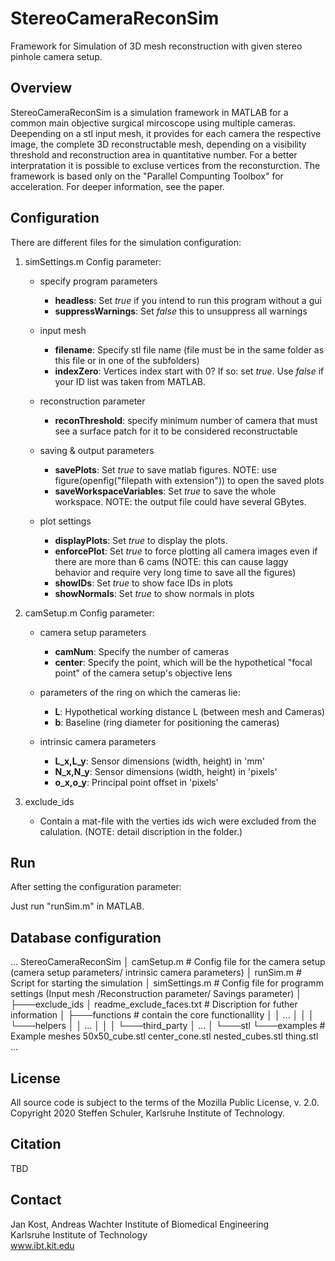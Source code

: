# StereoCameraReconSim
Framework for Simulation of 3D mesh reconstruction with given stereo pinhole camera setup.

## Overview

StereoCameraReconSim is a simulation framework in MATLAB for a common main objective surgical mircoscope using multiple cameras. Deepending on a stl input mesh, it provides for each camera the respective image, the complete 3D reconstructable mesh, depending on a visibility threshold and reconstruction area in quantitative number.  For a better interpratation it is possible to excluse vertices from the reconsturction. The framework is based only on the "Parallel Compunting Toolbox" for acceleration. For deeper information, see the paper.

## Configuration 

There are different files for the simulation configuration:

1. simSettings.m
   Config parameter:
   - specify program parameters
     - **headless**: Set *true* if you intend to run this program without a gui
     - **suppressWarnings**: Set *false* this to unsuppress all warnings

   - input mesh
     - **filename**: Specify stl file name (file must be in the same folder as this file or in one of the subfolders)
	 - **indexZero**: Vertices index start with 0? If so: set *true*. Use *false* if your ID list was taken from MATLAB.
   
   - reconstruction parameter
     - **reconThreshold**: specify minimum number of camera that must see a surface patch for it to be considered reconstructable
    
   - saving & output parameters
	 - **savePlots**: Set *true* to save matlab figures. NOTE: use figure(openfig("filepath with extension")) to open the saved plots
	 - **saveWorkspaceVariables**: Set *true* to save the whole workspace. NOTE: the output file could have several GBytes.
   
   - plot settings
     - **displayPlots**: Set *true* to display the plots.
     - **enforcePlot**:  Set *true* to force plotting all camera images even if there are more than
    6 cams (NOTE: this can cause laggy behavior and require very long time to save all the figures)
     - **showIDs**: Set *true* to show face IDs in plots
     - **showNormals**: Set *true* to show normals in plots
   
2. camSetup.m
   Config parameter:
   -  camera setup parameters
      - **camNum**: Specify the number of cameras
      - **center**: Specify the point, which will be the hypothetical "focal point" of the camera setup's objective lens

   -  parameters of the ring on which the cameras lie:
   	  - **L**: Hypothetical working distance L (between mesh and Cameras)
   	  - **b**: Baseline (ring diameter for positioning the cameras)
   
   -  intrinsic camera parameters
      - **L_x,L_y**: Sensor dimensions (width, height) in 'mm'
      - **N_x,N_y**: Sensor dimensions (width, height) in 'pixels' 
      - **o_x,o_y**: Principal point offset in 'pixels'

3. exclude_ids
	- Contain a mat-file with the verties ids wich were excluded from the calulation. (NOTE: detail discription in the folder.)

## Run
After setting the configuration parameter:

Just run "runSim.m" in MATLAB.

## Database configuration
...
StereoCameraReconSim
│   camSetup.m 			  # Config file for the camera setup (camera setup parameters/ intrinsic camera parameters)
│   runSim.m 			  # Script for starting the simulation
│   simSettings.m 		  # Config file for programm settings (Input mesh /Reconstruction parameter/ Savings parameter)
│
├───exclude_ids
│       readme_exclude_faces.txt  # Discription for futher information
│
├───functions		          # contain the core functionallity
│   │   ...
│   │
│   └───helpers
│       │   ...
│       │ 
│       └───third_party
│               ...
│
└───stl
    └───examples		  # Example meshes
	    50x50_cube.stl
	    center_cone.stl
	    nested_cubes.stl
	    thing.stl
	    ...


## License

All source code is subject to the terms of the Mozilla Public License, v. 2.0.  
Copyright 2020 Steffen Schuler, Karlsruhe Institute of Technology.

## Citation

TBD

## Contact

Jan Kost, Andreas Wachter
Institute of Biomedical Engineering  
Karlsruhe Institute of Technology  
www.ibt.kit.edu
